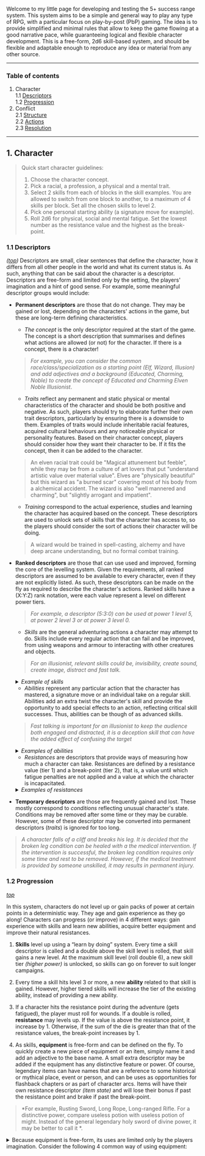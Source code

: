 Welcome to my little page for developing and testing the 5+ success range system. This system aims to be a simple and general way to play any type of RPG, with a particular focus on play-by-post (PbP) gaming. The idea is to provide simplified and minimal rules that allow to keep the game flowing at a good narrative pace, while guaranteeing logical and flexible character development. This is a free-form, 2d6 skill-based system, and should be flexible and adaptable enough to reproduce any idea or material from any other source.  

___  
  
  
### Table of contents

1. Character  
  1.1 [Descriptors](#11-descriptors)  
  1.2 [Progression](#12-progression)  
2. Conflict  
  2.1 [Structure](#21-structure)  
  2.2 [Actions](#22-actions)  
  2.3 [Resolution](#23-resolution)  

___

## 1. Character
  
> Quick start character guidelines:  
>  1) Choose the character concept.<br>
>  2) Pick a racial, a profession, a physical and a mental trait.
>  3) Select 2 skills from each of blocks in the skill examples. You are allowed to switch from one block to another, to a maximum of 4 skills per block. Set all the chosen skills to level 2.<br>
>  4) Pick one personal starting ability (a signature move for example).
>  5) Roll 2d6 for physical, social and mental fatigue. Set the lowest number as the resistance value and the highest as the break-point.

### 1.1 Descriptors
*([top]())*
Descriptors are small, clear sentences that define the character, how it differs from all other people in the world and what its current status is. As such, anything that can be said about the character is a descriptor. Descriptors are free-form and limited only by the setting, the players' imagination and a hint of good sense. For example, some meaningful descriptor groups would include:  
  
  * **Permanent descriptors** are those that do not change. They may be gained or lost, depending on the characters' actions in the game, but these are long-term defining characteristics.  

    * *The concept* is the only descriptor required at the start of the game. The concept is a short description that summarises and defines what actions are allowed (or not) for the character. If there is a concept, there is a character!  
    > *For example, you can consider the common race/class/specialization as a starting point (Elf, Wizard, Illusion) and add adjectives and a background (Educated, Charming, Noble) to create the concept of Educated and Charming Elven Noble Illusionist*.  
  
    * *Traits* reflect any permanent and static physical or mental characteristics of the character and should be both positive and negative. As such, players should try to elaborate further their own trait descriptors, particularly by ensuring there is a downside to them. Examples of traits would include inheritable racial features, acquired cultural behaviours and any noticeable physical or personality features. Based on their character concept, players should consider how they want their character to be. If it fits the concept, then it can be added to the character.  
    > An elven racial trait could be "Magical attunement but feeble", while they may be from a culture of art lovers that put "understand artistic value over material value". Elves are "physically beautiful" but this wizard as "a burned scar" covering most of his body from a alchemical accident. The wizard is also "well mannered and charming", but "slightly arrogant and impatient".  
    
    * *Training* correspond to the actual experience, studies and learning the character has acquired based on the concept. These descriptors are used to unlock sets of skills that the character has access to, so the players should consider the sort of actions their character will be doing.  
    > A wizard would be trained in spell-casting, alchemy and have deep arcane understanding, but no formal combat training.  

  * **Ranked descriptors** are those that can use used and improved, forming the core of the levelling system. Given the requirements, all ranked descriptors are assumed to be available to every character, even if they are not explicitly listed. As such, these descriptors can be made on the fly as required to describe the character's actions. Ranked skills have a (X:Y:Z) rank notation, were each value represent a level on different power tiers.  
    > *For example, a descriptor (5:3:0) can be used at power 1 level 5, at power 2 level 3 or at power 3 level 0.*
   
    * *Skills* are the general adventuring actions a character may attempt to do. Skills include every regular action that can fail and be improved, from using weapons and armour to interacting with other creatures and objects.  
    > *For an illusionist, relevant skills could be, invisibility, create sound, create image, distract and fast talk.*  
    
    <details><summary><i>Example of skills</i></summary>
      <blockquote> Block 1:<br>
        <details>
          <summary><b>Combat skills</b>: Use of weapons and armour as well as tactical evaluations.</summary>
          <i><u>Weapons:</u> Sword, Spear, Crossbow, Axe, Hammer, Bow, Halberd, Sword, Club, etc. <br>
          <u>Armour:</u> Padded armour, Leather armour, Hide armour, Chain mail, Scale mail, Breastplate, Ring Mail, Full plate, etc. <br>
          <u>Tactical:</u> Feint, Disarm, Grapple, Knock, Push, Use terrain, Distract, Taunt, etc.</i><br>
        </details>
        <details>
          <summary><b>Magic/Technological skills</b>: Understanding the complexities of using supernatural powers or advanced technology. </summary>
          <i><u>Magic:</u> Elemental magic, Power Gathering, Shield, Magic Resistance, Counter magic, Enchant, Enhance, Ritual casting, Mind control, Illusion magic, etc. </i><br>
          <i><u>Technology:</u> Laser weapons, Power armour, Spacecraft, Alien technology, Plasma weapons, Holograms, etc. </i><br>
        </details>
      </blockquote><br>

      <blockquote>Block 2:<br>
        <details>
          <summary><b>Movement skills</b>: Use body movement, dexterity and strength in demanding or risky ways. </summary>
          <i><u>Endurance:</u> Run, Jump, Fly, Swim, Borrow, Climb, Brachiate, etc.<br>
          <u>Reflex:</u> Evade, Dodge, Tumble, Contortionist, Escape Artist, Balance, etc.<br>
          <u>Discretion:</u> Sleight Of Hand, Stealth, Hide, Move Silently, Secret gesture, Tailing, Countermeasures, etc.</i><br>
        </details>
        <details>
          <summary><b>Manipulation skills</b>: Interact with, manipulate and change objects. </summary>
          <i><u>Change:</u> Force, Apply Strength, Disable Device, Disarm Trap, Sabotage, Lock pick, etc.</i><br>
          <i><u>Interact:</u> Use Tools, Appraise, Use Magic Device, Use Rope, etc. </i><br>
        </details>   
      </blockquote><br>

      <blockquote> Block 3:<br>
        <details>
          <summary><b>Social skills</b>: Interact with other sentient creatures to change their perception, opinions and attitudes.</summary>
          <i> <u>Perception:</u> Deception, Bluff, Trickery, Fast Talk, Whisper, Rumour-Mongering, etc. <br>
          <u>Opinion:</u> Diplomacy, Persuasion, Command, Leadership,Intimidation, Gather Information etc. <br>
          <u>Attitude:</u> Seduction, Handle Animal, Bribery, Bargaining, etc. </i><br>
        </details>
        <details>
          <summary><b>Perception skills</b>: Use of senses, instinct and intuition to notice something. </summary>
          <i><u>Passive senses:</u> Spot, Listening, Touching, Tasting, Smelling, Low-light vision, Darkvision, Concentration, etc.<br>
         <u>Enhanced senses:</u> Chemical detection, Sense vibrations, Sense magic, Sense life, Sense magnetic fields, etc.<br>
          <u>Active search:</u> Sense Motive, Insight, Patrol, Vigilant, Search, Reading Body, Lip-reading, Investigation, Eavesdropping, etc.</i><br>
        </details>
      </blockquote><br>

      <blockquote>Block 4:<br>
        <details>
          <summary><b>Knowledge skills</b>: Knowing, remembering and understanding information previously studied.</summary>
          <i><u>Wilderness:</u> Herbalist, Survival, Weather-lore, Hunting, Navigation, Camping, etc. <br>
          <u>Academic:</u> Arcane, Potions, Enchantments, Theology, History, etc. <br>
          <u>Linguistics:</u> Languages, Runes, Decipher Script, etc. <br>
          <u>Professional:</u> Alchemy, Metallurgy, Clockwork, etc. </i><br>
        </details>
        <details>
          <summary><b>Technical skills</b>: Any type of skills related to a profession, background or speciality. </summary>
          <i><u>Thief:</u> Impersonation, Gambling, Forgery, Disguise, Counterfeiting, etc.<br>
          <u>Medic:</u> First Aid, Medicine, Heal, Surgery, etc.<br>
          <u>Vehicle:</u> Piloting, Sailing, Drive, Operate, Ride, etc.<br>
          <u>Crafts:</u> Cartography, Calligraphy, Gunnery, Blacksmithing, Brewing, Baking, Enchanting, Spell-craft, etc.<br>
          <u>Artist:</u> Graphic Arts, Painting, Poetry, Sing, Perform, Dance, Acting, Improvisation, etc.</i><br>
        </details>
      </blockquote>
    </details>  

    * *Abilities* represent any particular action that the character has mastered, a signature move or an individual take on a regular skill. Abilities add an extra twist the character's skill and provide the opportunity to add special effects to an action, reflecting critical skill successes. Thus, abilities can be though of as advanced skills.
    > *Fast talking is important for an illusionist to keep the audience both engaged and distracted, it is a deception skill that can have the added effect of confusing the target*  
    
    <details><summary><i>Examples of abilities</i></summary>
      &nbsp;&nbsp;<i><u>Counter attack:</u> counter attack on successful defence. <br>
      &nbsp;&nbsp;<u>Freezing Bolt:</u> add freezing effect to a ice spell. <br>
      &nbsp;&nbsp;<u>Fire Ball:</u> add shape to a fire spell. <br>
      &nbsp;&nbsp;<u>Noble Families:</u> add knowledge of Noble lineages. <br>
      &nbsp;&nbsp;<u>Magic Brawling:</u> add magic effect to unarmed attacks <br>
      &nbsp;&nbsp;<u>Aim:</u> Make ranged attacks more precise. <br>
      &nbsp;&nbsp;<u>Optimization:</u> Calculate the optimal strategy to outmanoeuvre the enemy.</i>
      <br>&nbsp;
    </details>  
    
    * *Resistances* are descriptors that provide ways of measuring how much a character can take. Resistances are defined by a resistance value (tier 1) and a break-point (tier 2), that is, a value until which fatigue penalties are not applied and a value at which the character is incapacitated.  
    
    <details><summary><i>Examples of resistances</i></summary>
      &nbsp;&nbsp;<i><u>Physical resistance:</u> The amount of physical damage the character can handle. <br>
      &nbsp;&nbsp;<u>Mental resistance:</u> The amount of mental stress the character can handle. <br>
      &nbsp;&nbsp;<u>Social resistance:</u> The amount of social pressure the character can handle. <br>
      &nbsp;&nbsp;<u>Fire resistance:</u> The amount of fire damage and burns the character can handle. <br>
      &nbsp;&nbsp;<u>Magic resistance:</u> the amount of magical effects the character can handle</i>
      <br>&nbsp;
    </details>  
  
  * **Temporary descriptors** are those are frequently gained and lost. These mostly correspond to *conditions* reflecting unusual character's state. Conditions may be removed after some time or they may be curable. However, some of these descriptor may be converted into permanent descriptors (*traits*) is ignored for too long.  
  > *A character falls of a cliff and breaks his leg. It is decided that the broken leg condition can be healed with a the medical intervention. If the intervention is successful, the broken leg condition requires only some time and rest to be removed. However, if the medical treatment is provided by someone unskilled, it may results in permanent injury.*
  

### 1.2 Progression
*[top]()*  

In this system, characters do not level up or gain packs of power at certain points in a deterministic way. They age and gain experience as they go along! Characters can progress (or improve) in 4 different ways: gain experience with skills and learn new abilities, acquire better equipment and improve their natural resistances.

  1. **Skills** level up using a “learn by doing” system. Every time a skill descriptor is called and a double above the skill level is rolled, that skill gains a new level. At the maximum skill level (roll double 6), a new skill tier *(higher power)* is unlocked, so skills can go on forever to suit longer campaigns.  

  2. Every time a skill hits level 3 or more, a new **ability** related to that skill is gained. However, higher tiered skills will increase the tier of the existing ability, instead of providing a new ability.  

  3. If a character hits the resistance point during the adventure (gets fatigued), the player must roll for wounds. If a double is rolled, **resistance** may levels up. If the value is above the resistance point, it increase by 1. Otherwise, if the sum of the die is greater than that of the resistance values, the break-point increases by 1.  

 4. As skills, **equipment** is free-form and can be defined on the fly. To quickly create a new piece of equipment or an item, simply name it and add an adjective to the base name. A small extra descriptor may be added if the equipment has any distinctive feature or power. Of course, legendary items can have names that are a reference to some historical or mythical place, event or person, and can be uses as opportunities for flashback chapters or as part of character arcs. Items will have their own resistance descriptor *(item state)* and will lose their bonus if past the resistance point and brake if past the break-point.  
> *For example, Rusting Sword, Long Rope, Long-ranged Rifle. 
For a distinctive power, compare useless potion with useless potion of might.
Instead of the general legendary holy sword of divine power, it may be better to call it *.  

<details><summary>Because equipment is free-form, its uses are limited only by the players imagination. Consider the following 4 common way of using equipment:</summary>
  
  1. The item applies a bonus to a skill: Equipment that provides bonus will be noted as +1/X or -1/X:T, where +1 is the provided bonus (-1 the penalty) and X the maximum modifier obtainable with the item and T the item's effective tier <i>(for longer campaigns)</i>.
  <blockquote>A Cheap Stick is +1/1:1, meaning that players get a +1 bonus on their stick (spear/staff?) skill as long as this bonus does not result in a modifier greater than of 1, so the equipment has no effect for players with "stick" skill at level 1. Likewise, a Balanced Sword could be +1/3:2, which provides a bonus for players below sword level 3 (tier 2). This means that your technique may be too good to actually gain any bonus from your equipment. </blockquote>
  2. The item has a descriptor which can be called: This allows for more general powers or effects to be imbued in the equipment and allows for more flexibility in equipment creation. 
  <blockquote>A poisoned dagger has poison descriptor, which can be called 3 times to induce poison on a target. <br>
A scroll of thunder has a thunder spell descriptor that can be called to use the thunder spell at the specified level. <br>
A warhammer has the stun effect, which can be called to hit harder when out-manoeuvring an enemy. <br>
A mantle of rose scent may let you automatically convince blind creatures you're a talking rose </blockquote>
  3. The item may be used to protect the characters: Particularly true for armour and magical items, these items can either reduce or prevent certain types of damage, physical or mental wounds.
  <blockquote>A leather plate armour may provide a +3 the resistance trait (both values) while fully repaired, while a full plate armour may prevent damage from light weapons. <br> 
A magical amulet may provide immunity to fire damage twice before re-charging. </blockquote>
  4. The item may provide access to certain skills: This will be mostly true for weapons and armour skills, as a character won't be able to use a the axe skill without an axe, but it may also be relevant for spell-casting in some settings.
  <blockquote>The most extreme example would be that of a level 3 water magic caster that is not be able to cast any water spells if her create water ring is not equipped. This would work as a specialization of the spell book concept, where each spell is associated with an item and cannot be cast if the item is not active.</blockquote></details> 
